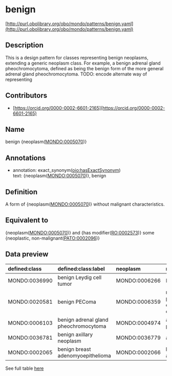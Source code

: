 # benign 

[http://purl.obolibrary.org/obo/mondo/patterns/benign.yaml](http://purl.obolibrary.org/obo/mondo/patterns/benign.yaml)
## Description 


This is a design pattern for classes representing benign neoplasms, extending a generic neoplasm class. For example, a benign adrenal gland pheochromocytoma, defined as being the benign form of the more general adrenal gland pheochromocytoma.
TODO: encode alternate way of representing
## Contributors 
* [https://orcid.org/0000-0002-6601-2165](https://orcid.org/0000-0002-6601-2165) 
## Name 

benign {neoplasm\([MONDO:0005070](http://purl.obolibrary.org/obo/MONDO_0005070)\)}

## Annotations 

* annotation: exact_synonym\([oio:hasExactSynonym](http://purl.obolibrary.org/obo/oio_hasExactSynonym)\)  
text: {neoplasm\([MONDO:0005070](http://purl.obolibrary.org/obo/MONDO_0005070)\)}, benign

## Definition 

A form of {neoplasm\([MONDO:0005070](http://purl.obolibrary.org/obo/MONDO_0005070)\)} without malignant characteristics.

## Equivalent to 

{neoplasm\([MONDO:0005070](http://purl.obolibrary.org/obo/MONDO_0005070)\)} and {has modifier\([RO:0002573](http://purl.obolibrary.org/obo/RO_0002573)\)} some {neoplastic, non-malignant\([PATO:0002096](http://purl.obolibrary.org/obo/PATO_0002096)\)}

## Data preview 
| defined:class                                | defined:class:label                   | neoplasm                                     | neoplasm:label                                              |
|:---------------------------------------------|:--------------------------------------|:---------------------------------------------|:------------------------------------------------------------|
| MONDO:0036990 | benign Leydig cell tumor              | MONDO:0006266 | Leydig cell tumor                                           |
| MONDO:0020581 | benign PEComa                         | MONDO:0006359 | neoplasm with perivascular epithelioid cell differentiation |
| MONDO:0006103 | benign adrenal gland pheochromocytoma | MONDO:0004974 | adrenal gland pheochromocytoma                              |
| MONDO:0036781 | benign axillary neoplasm              | MONDO:0036779 | axillary neoplasm                                           |
| MONDO:0002065 | benign breast adenomyoepithelioma     | MONDO:0002066 | breast adenomyoepithelioma                                  |

See full table [here](https://github.com/monarch-initiative/mondo/blob/master/src/patterns/data/matches/benign.tsv) 

